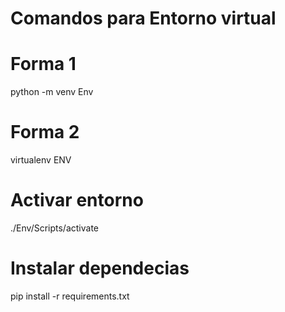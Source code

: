 
# Comandos para Entorno virtual
# Forma 1
python -m venv Env
# Forma 2
virtualenv  ENV

# Activar entorno
./Env/Scripts/activate

# Instalar dependecias
pip install -r requirements.txt
